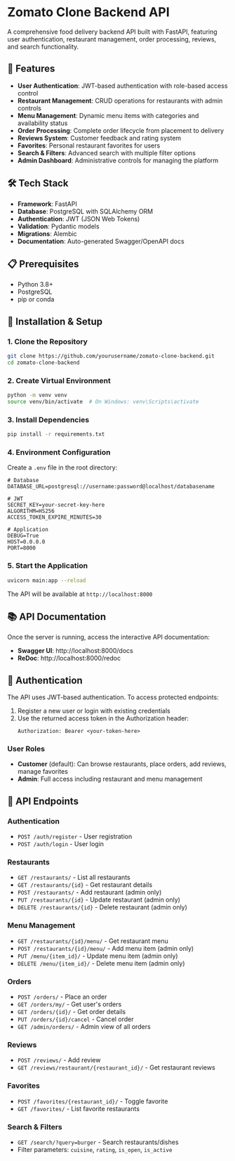 # Zomato Clone Backend API

A comprehensive food delivery backend API built with FastAPI, featuring user authentication, restaurant management, order processing, reviews, and search functionality.

## 🚀 Features

- **User Authentication**: JWT-based authentication with role-based access control
- **Restaurant Management**: CRUD operations for restaurants with admin controls
- **Menu Management**: Dynamic menu items with categories and availability status
- **Order Processing**: Complete order lifecycle from placement to delivery
- **Reviews System**: Customer feedback and rating system
- **Favorites**: Personal restaurant favorites for users
- **Search & Filters**: Advanced search with multiple filter options
- **Admin Dashboard**: Administrative controls for managing the platform

## 🛠️ Tech Stack

- **Framework**: FastAPI
- **Database**: PostgreSQL with SQLAlchemy ORM
- **Authentication**: JWT (JSON Web Tokens)
- **Validation**: Pydantic models
- **Migrations**: Alembic
- **Documentation**: Auto-generated Swagger/OpenAPI docs

## 📋 Prerequisites

- Python 3.8+
- PostgreSQL
- pip or conda

## 🔧 Installation & Setup

### 1. Clone the Repository

```bash
git clone https://github.com/yourusername/zomato-clone-backend.git
cd zomato-clone-backend
```

### 2. Create Virtual Environment

```bash
python -m venv venv
source venv/bin/activate  # On Windows: venv\Scripts\activate
```

### 3. Install Dependencies

```bash
pip install -r requirements.txt
```

### 4. Environment Configuration

Create a `.env` file in the root directory:

```env
# Database
DATABASE_URL=postgresql://username:password@localhost/databasename

# JWT
SECRET_KEY=your-secret-key-here
ALGORITHM=HS256
ACCESS_TOKEN_EXPIRE_MINUTES=30

# Application
DEBUG=True
HOST=0.0.0.0
PORT=8000
```

### 5. Start the Application

```bash
uvicorn main:app --reload
```

The API will be available at `http://localhost:8000`

## 📚 API Documentation

Once the server is running, access the interactive API documentation:

- **Swagger UI**: http://localhost:8000/docs
- **ReDoc**: http://localhost:8000/redoc


## 🔐 Authentication

The API uses JWT-based authentication. To access protected endpoints:

1. Register a new user or login with existing credentials
2. Use the returned access token in the Authorization header:
   ```
   Authorization: Bearer <your-token-here>
   ```

### User Roles

- **Customer** (default): Can browse restaurants, place orders, add reviews, manage favorites
- **Admin**: Full access including restaurant and menu management

## 📖 API Endpoints

### Authentication
- `POST /auth/register` - User registration
- `POST /auth/login` - User login

### Restaurants
- `GET /restaurants/` - List all restaurants
- `GET /restaurants/{id}` - Get restaurant details
- `POST /restaurants/` - Add restaurant (admin only)
- `PUT /restaurants/{id}` - Update restaurant (admin only)
- `DELETE /restaurants/{id}` - Delete restaurant (admin only)

### Menu Management
- `GET /restaurants/{id}/menu/` - Get restaurant menu
- `POST /restaurants/{id}/menu/` - Add menu item (admin only)
- `PUT /menu/{item_id}/` - Update menu item (admin only)
- `DELETE /menu/{item_id}/` - Delete menu item (admin only)

### Orders
- `POST /orders/` - Place an order
- `GET /orders/my/` - Get user's orders
- `GET /orders/{id}/` - Get order details
- `PUT /orders/{id}/cancel` - Cancel order
- `GET /admin/orders/` - Admin view of all orders

### Reviews
- `POST /reviews/` - Add review
- `GET /reviews/restaurant/{restaurant_id}/` - Get restaurant reviews

### Favorites
- `POST /favorites/{restaurant_id}/` - Toggle favorite
- `GET /favorites/` - List favorite restaurants

### Search & Filters
- `GET /search/?query=burger` - Search restaurants/dishes
- Filter parameters: `cuisine`, `rating`, `is_open`, `is_active`

